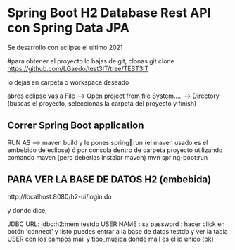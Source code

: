 # Spring Boot H2 Database Rest API con Spring Data JPA

Se desarrollo con eclipse el ultimo 2021

#para obtener el proyecto lo bajas de git, clonas 
git clone https://github.com/LGaedo/test3IT/tree/TEST3IT

lo dejas en carpeta o workspace deseado

abres eclipse vas a File --> Open project from file System.... --> Directory (buscas el proyecto, seleccionas la carpeta del proyecto y finish)

## Correr Spring Boot application
RUN AS --> maven build y le pones spring:boot:run (el maven usado es el embebido de eclipse)
ó
por consola dentro de carpeta proyecto utilizando comando maven (pero deberias instalar maven)
mvn spring-boot:run


## PARA VER LA BASE DE DATOS H2 (embebida)
http://localhost:8080/h2-ui/login.do

y donde dice,

JDBC URL: jdbc:h2:mem:testdb
USER NAME : sa
password : 
hacer click en botón 'connect' y listo puedes entrar a la base de datos testdb y ver la tabla USER con los campos mail y tipo_musica donde mail es el id unico (pk)


